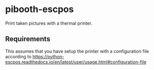 # pibooth-escpos
Print taken pictures with a thermal printer.

## Requirements
This assumes that you have setup the printer with a configuration file according to https://python-escpos.readthedocs.io/en/latest/user/usage.html#configuration-file